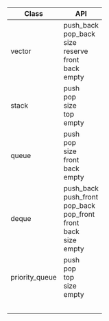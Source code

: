 | Class          | API                                                          |
| -------------- | ------------------------------------------------------------ |
| vector         | push_back<br />pop_back<br />size<br />reserve<br />front<br />back<br />empty |
| stack          | push<br />pop<br />size<br />top<br />empty                  |
| queue          | push<br />pop<br />size<br />front<br />back<br />empty      |
| deque          | push_back<br />push_front<br />pop_back<br />pop_front<br />front<br />back<br />size<br />empty |
| priority_queue | push<br />pop<br />top<br />size<br />empty                  |
|                |                                                              |
|                |                                                              |
|                |                                                              |
|                |                                                              |
|                |                                                              |
